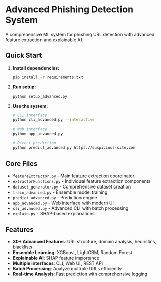 # Advanced Phishing Detection System

A comprehensive ML system for phishing URL detection with advanced feature extraction and explainable AI.

## Quick Start

1. **Install dependencies:**
   ```bash
   pip install -r requirements.txt
   ```

2. **Run setup:**
   ```bash
   python setup_advanced.py
   ```

3. **Use the system:**
   ```bash
   # CLI interface
   python cli_advanced.py --interactive
   
   # Web interface  
   python app_advanced.py
   
   # Direct prediction
   python predict_advanced.py https://suspicious-site.com
   ```

## Core Files

- `featureExtractor.py` - Main feature extraction coordinator
- `extractorFunctions.py` - Individual feature extraction components
- `dataset_generator.py` - Comprehensive dataset creation
- `train_advanced.py` - Ensemble model training
- `predict_advanced.py` - Prediction engine
- `app_advanced.py` - Web interface with modern UI
- `cli_advanced.py` - Advanced CLI with batch processing
- `explain.py` - SHAP-based explanations

## Features

- **30+ Advanced Features**: URL structure, domain analysis, heuristics, blacklists
- **Ensemble Learning**: XGBoost, LightGBM, Random Forest
- **Explainable AI**: SHAP feature importance
- **Multiple Interfaces**: CLI, Web UI, REST API
- **Batch Processing**: Analyze multiple URLs efficiently
- **Real-time Analysis**: Fast prediction with comprehensive logging